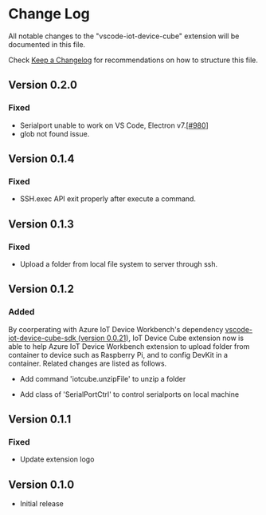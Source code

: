 # Change Log

All notable changes to the "vscode-iot-device-cube" extension will be documented in this file.

Check [Keep a Changelog](http://keepachangelog.com/) for recommendations on how to structure this file.

## Version 0.2.0

### Fixed

- Serialport unable to work on VS Code, Electron v7.[[#980](https://github.com/microsoft/vscode-arduino/issues/980)]
- glob not found issue.

## Version 0.1.4

### Fixed

- SSH.exec API exit properly after execute a command.

## Version 0.1.3

### Fixed

- Upload a folder from local file system to server through ssh.

## Version 0.1.2

### Added
By coorperating with Azure IoT Device Workbench's dependency [vscode-iot-device-cube-sdk (version 0.0.21)](https://www.npmjs.com/package/vscode-iot-device-cube-sdk), IoT Device Cube extension now is able to help Azure IoT Device Workbench extension to upload folder from container to device such as Raspberry Pi, and to config DevKit in a container. Related changes are listed as follows.

- Add command 'iotcube.unzipFile' to unzip a folder

- Add class of 'SerialPortCtrl' to control serialports on local machine

## Version 0.1.1

### Fixed

- Update extension logo

## Version 0.1.0

- Initial release